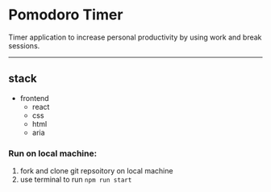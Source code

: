 # Pomodoro Timer

Timer application to increase personal productivity by using work and break sessions. 

<hr>

## stack 
- frontend 
  - react
  - css
  - html
  - aria

### Run on local machine:

1. fork and clone git repsoitory on local machine
2. use terminal to run ```npm run start```
